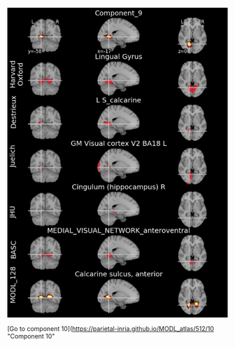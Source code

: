 


![9](preliminary/9.jpg "Component 9")

[Go to component 10](https://parietal-inria.github.io/MODL_atlas/512/10 "Component 10"